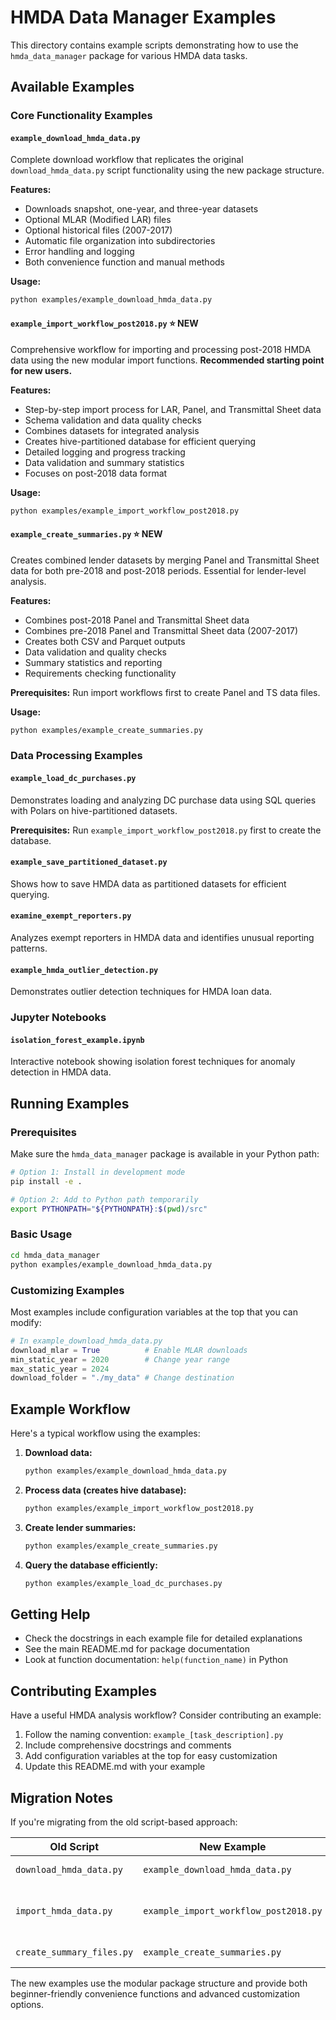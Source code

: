# HMDA Data Manager Examples

This directory contains example scripts demonstrating how to use the `hmda_data_manager` package for various HMDA data tasks.

## Available Examples

### Core Functionality Examples

#### `example_download_hmda_data.py` 
Complete download workflow that replicates the original `download_hmda_data.py` script functionality using the new package structure.

**Features:**
- Downloads snapshot, one-year, and three-year datasets
- Optional MLAR (Modified LAR) files
- Optional historical files (2007-2017)
- Automatic file organization into subdirectories
- Error handling and logging
- Both convenience function and manual methods

**Usage:**
```bash
python examples/example_download_hmda_data.py
```

#### `example_import_workflow_post2018.py` ⭐ **NEW**
Comprehensive workflow for importing and processing post-2018 HMDA data using the new modular import functions. **Recommended starting point for new users.**

**Features:**
- Step-by-step import process for LAR, Panel, and Transmittal Sheet data
- Schema validation and data quality checks
- Combines datasets for integrated analysis
- Creates hive-partitioned database for efficient querying
- Detailed logging and progress tracking
- Data validation and summary statistics
- Focuses on post-2018 data format

**Usage:**
```bash
python examples/example_import_workflow_post2018.py
```

#### `example_create_summaries.py` ⭐ **NEW**
Creates combined lender datasets by merging Panel and Transmittal Sheet data for both pre-2018 and post-2018 periods. Essential for lender-level analysis.

**Features:**
- Combines post-2018 Panel and Transmittal Sheet data  
- Combines pre-2018 Panel and Transmittal Sheet data (2007-2017)
- Creates both CSV and Parquet outputs
- Data validation and quality checks
- Summary statistics and reporting
- Requirements checking functionality

**Prerequisites:** Run import workflows first to create Panel and TS data files.

**Usage:**
```bash
python examples/example_create_summaries.py
```

### Data Processing Examples

#### `example_load_dc_purchases.py`
Demonstrates loading and analyzing DC purchase data using SQL queries with Polars on hive-partitioned datasets.

**Prerequisites:** Run `example_import_workflow_post2018.py` first to create the database.

#### `example_save_partitioned_dataset.py`
Shows how to save HMDA data as partitioned datasets for efficient querying.

#### `examine_exempt_reporters.py`
Analyzes exempt reporters in HMDA data and identifies unusual reporting patterns.

#### `example_hmda_outlier_detection.py`
Demonstrates outlier detection techniques for HMDA loan data.

### Jupyter Notebooks

#### `isolation_forest_example.ipynb`
Interactive notebook showing isolation forest techniques for anomaly detection in HMDA data.

## Running Examples

### Prerequisites
Make sure the `hmda_data_manager` package is available in your Python path:

```bash
# Option 1: Install in development mode
pip install -e .

# Option 2: Add to Python path temporarily
export PYTHONPATH="${PYTHONPATH}:$(pwd)/src"
```

### Basic Usage
```bash
cd hmda_data_manager
python examples/example_download_hmda_data.py
```

### Customizing Examples
Most examples include configuration variables at the top that you can modify:

```python
# In example_download_hmda_data.py
download_mlar = True          # Enable MLAR downloads
min_static_year = 2020        # Change year range
max_static_year = 2024
download_folder = "./my_data" # Change destination
```

## Example Workflow

Here's a typical workflow using the examples:

1. **Download data:**
   ```bash
   python examples/example_download_hmda_data.py
   ```

2. **Process data (creates hive database):**
   ```bash
   python examples/example_import_workflow_post2018.py
   ```

3. **Create lender summaries:**
   ```bash
   python examples/example_create_summaries.py
   ```

4. **Query the database efficiently:**
   ```bash
   python examples/example_load_dc_purchases.py
   ```

## Getting Help

- Check the docstrings in each example file for detailed explanations
- See the main README.md for package documentation
- Look at function documentation: `help(function_name)` in Python

## Contributing Examples

Have a useful HMDA analysis workflow? Consider contributing an example:

1. Follow the naming convention: `example_[task_description].py`
2. Include comprehensive docstrings and comments
3. Add configuration variables at the top for easy customization
4. Update this README.md with your example

## Migration Notes

If you're migrating from the old script-based approach:

| Old Script | New Example | Notes |
|------------|-------------|-------|
| `download_hmda_data.py` | `example_download_hmda_data.py` | ✅ Complete |
| `import_hmda_data.py` | `example_import_workflow_post2018.py` | ✅ Complete (post-2018) |
| `create_summary_files.py` | `example_create_summaries.py` | ✅ Complete |

The new examples use the modular package structure and provide both beginner-friendly convenience functions and advanced customization options.
